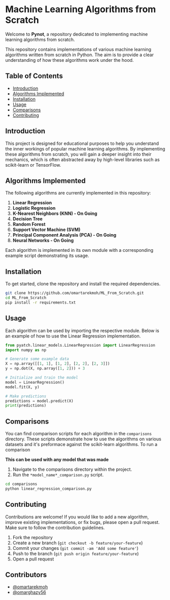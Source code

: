 # Machine Learning Algorithms from Scratch

Welcome to **Pynot**, a repository dedicated to implementing machine learning algorithms from scratch.

This repository contains implementations of various machine learning algorithms written from scratch in Python. The aim is to provide a clear understanding of how these algorithms work under the hood.

## Table of Contents

- [Introduction](#introduction)
- [Algorithms Implemented](#algorithms-implemented)
- [Installation](#installation)
- [Usage](#usage)
- [Comparisons](#comparisons)
- [Contributing](#contributing)

## Introduction

This project is designed for educational purposes to help you understand the inner workings of popular machine learning algorithms. By implementing these algorithms from scratch, you will gain a deeper insight into their mechanics, which is often abstracted away by high-level libraries such as scikit-learn or TensorFlow.

## Algorithms Implemented

The following algorithms are currently implemented in this repository:

1. **Linear Regression**
2. **Logistic Regression**
3. **K-Nearest Neighbors (KNN) - On Going**
4. **Decision Tree**
5. **Random Forest**
6. **Support Vector Machine (SVM)**
9. **Principal Component Analysis (PCA) - On Going**
10. **Neural Networks - On Going**

Each algorithm is implemented in its own module with a corresponding example script demonstrating its usage.

## Installation

To get started, clone the repository and install the required dependencies.

```bash
git clone https://github.com/omartarekmoh/ML_From_Scratch.git
cd ML_From_Scratch
pip install -r requirements.txt
```

## Usage

Each algorithm can be used by importing the respective module. Below is an example of how to use the Linear Regression implementation.

```python
from pyatch.linear_models.LinearRegression import LinearRegression
import numpy as np

# Generate some example data
X = np.array([[1, 1], [1, 2], [2, 2], [2, 3]])
y = np.dot(X, np.array([1, 2])) + 3

# Initialize and train the model
model = LinearRegression()
model.fit(X, y)

# Make predictions
predictions = model.predict(X)
print(predictions)
```

## Comparisons

You can find comparison scripts for each algorithm in the `comparisons` directory. These scripts demonstrate how to use the algorithms on various datasets and it's preformace against the scikit-learn algorithms. To run a comparison

**This can be used with any model that was made**

1. Navigate to the comparisons directory within the project.
2. Run the `*model_name*_comparison.py` script.

```bash
cd comparisons
python linear_regression_comparison.py
```

## Contributing

Contributions are welcome! If you would like to add a new algorithm, improve existing implementations, or fix bugs, please open a pull request. Make sure to follow the contribution guidelines.

1. Fork the repository
2. Create a new branch (`git checkout -b feature/your-feature`)
3. Commit your changes (`git commit -am 'Add some feature'`)
4. Push to the branch (`git push origin feature/your-feature`)
5. Open a pull request


## Contributors

- [@omartarekmoh]([https://github.com/username1](https://github.com/omartarekmoh))
- [@omarghazy56]([https://github.com/fullname](https://github.com/omarghazy56))
